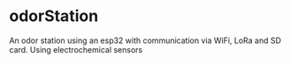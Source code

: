 # odorStation
An odor station using an esp32 with communication via WiFi, LoRa and SD card. Using electrochemical sensors
